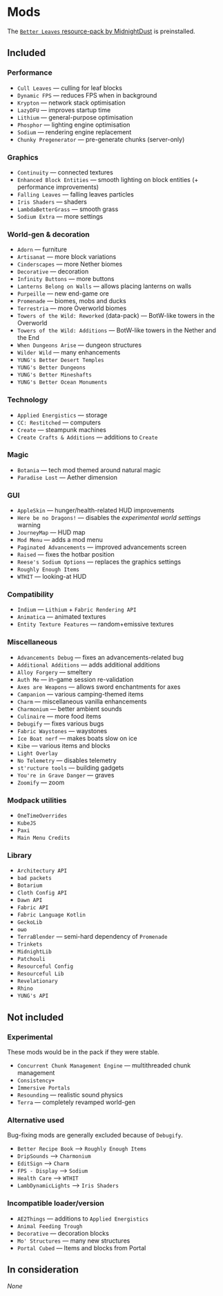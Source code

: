 # Mods

The [`Better Leaves` resource-pack by MidnightDust](https://github.com/TeamMidnightDust/BetterLeavesPack) is preinstalled.

## Included
### Performance
- `Cull Leaves` — culling for leaf blocks
- `Dynamic FPS` — reduces FPS when in background
- `Krypton` — network stack optimisation
- `LazyDFU` — improves startup time
- `Lithium` — general-purpose optimisation
- `Phosphor` — lighting engine optimisation
- `Sodium` — rendering engine replacement
- `Chunky Pregenerator` — pre-generate chunks (server-only)

### Graphics
- `Continuity` — connected textures
- `Enhanced Block Entities` — smooth lighting on block entities (+ performance improvements)
- `Falling Leaves` — falling leaves particles
- `Iris Shaders` — shaders
- `LambdaBetterGrass` — smooth grass
- `Sodium Extra` — more settings

### World-gen & decoration
- `Adorn` — furniture
- `Artisanat` — more block variations
- `Cinderscapes` — more Nether biomes
- `Decorative` — decoration
- `Infinity Buttons` — more buttons
- `Lanterns Belong on Walls` — allows placing lanterns on walls
- `Purpeille` — new end-game ore
- `Promenade` — biomes, mobs and ducks
- `Terrestria` — more Overworld biomes
- `Towers of the Wild: Reworked` (data-pack) — BotW-like towers in the Overworld
- `Towers of the Wild: Additions` — BotW-like towers in the Nether and the End
- `When Dungeons Arise` — dungeon structures
- `Wilder Wild` — many enhancements
- `YUNG's Better Desert Temples`
- `YUNG's Better Dungeons`
- `YUNG's Better Mineshafts`
- `YUNG's Better Ocean Monuments`

### Technology
- `Applied Energistics` — storage
- `CC: Restitched` — computers
- `Create` — steampunk machines
- `Create Crafts & Additions` — additions to `Create`

### Magic
- `Botania` — tech mod themed around natural magic
- `Paradise Lost` — Aether dimension

### GUI
- `AppleSkin` — hunger/health-related HUD improvements
- `Here be no Dragons!` — disables the *experimental world settings* warning
- `JourneyMap` — HUD map
- `Mod Menu` — adds a mod menu
- `Paginated Advancements` — improved advancements screen
- `Raised` — fixes the hotbar position
- `Reese's Sodium Options` — replaces the graphics settings
- `Roughly Enough Items`
- `WTHIT` — looking-at HUD

### Compatibility
- `Indium` — `Lithium` + `Fabric Rendering API`
- `Animatica` — animated textures
- `Entity Texture Features` — random+emissive textures

### Miscellaneous
- `Advancements Debug` — fixes an advancements-related bug
- `Additional Additions` — adds additional additions
- `Alloy Forgery` — smeltery
- `Auth Me` — in-game session re-validation
- `Axes are Weapons` — allows sword enchantments for axes
- `Campanion` — various camping-themed items
- `Charm` — miscellaneous vanilla enhancements
- `Charmonium` — better ambient sounds
- `Culinaire` — more food items
- `Debugify` — fixes various bugs
- `Fabric Waystones` — waystones
- `Ice Boat nerf` — makes boats slow on ice
- `Kibe` — various items and blocks
- `Light Overlay`
- `No Telemetry` — disables telemetry
- `st'ructure tools` — building gadgets
- `You're in Grave Danger` — graves
- `Zoomify` — zoom

### Modpack utilities
- `OneTimeOverrides`
- `KubeJS`
- `Paxi`
- `Main Menu Credits`

### Library
- `Architectury API`
- `bad packets`
- `Botarium`
- `Cloth Config API`
- `Dawn API`
- `Fabric API`
- `Fabric Language Kotlin`
- `GeckoLib`
- `oωo`
- `TerraBlender` — semi-hard dependency of `Promenade`
- `Trinkets`
- `MidnightLib`
- `Patchouli`
- `Resourceful Config`
- `Resourceful Lib`
- `Revelationary`
- `Rhino`
- `YUNG's API`

## Not included
### Experimental
These mods would be in the pack if they were stable.
- `Concurrent Chunk Management Engine` — multithreaded chunk management
- `Consistency+`
- `Immersive Portals`
- `Resounding` — realistic sound physics
- `Terra` — completely revamped world-gen

### Alternative used
Bug-fixing mods are generally excluded because of `Debugify`.
- `Better Recipe Book` --> `Roughly Enough Items`
- `DripSounds` --> `Charmonium`
- `EditSign` --> `Charm`
- `FPS - Display` --> `Sodium`
- `Health Care` --> `WTHIT`
- `LambDynamicLights` --> `Iris Shaders`

### Incompatible loader/version
- `AE2Things` — additions to `Applied Energistics`
- `Animal Feeding Trough`
- `Decorative` — decoration blocks
- `Mo' Structures` — many new structures
- `Portal Cubed` — Items and blocks from Portal

## In consideration
*None*